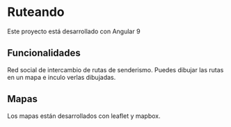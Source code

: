 # Ruteando

Este proyecto está desarrollado con Angular 9


## Funcionalidades

Red social de intercambio de rutas de senderismo.
Puedes dibujar las rutas en un mapa e inculo verlas dibujadas.


## Mapas

Los mapas están desarrollados con leaflet y mapbox.
